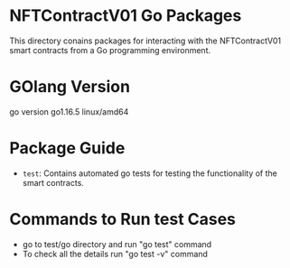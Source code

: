 # NFTContractV01 Go Packages

This directory conains packages for interacting with the NFTContractV01
smart contracts from a Go programming environment.

# GOlang Version
go version go1.16.5 linux/amd64

# Package Guide
- `test`: Contains automated go tests for testing the functionality
of the smart contracts.

# Commands to Run test Cases

- go to test/go directory and run "go test" command  
- To check all the details run "go test -v" command
